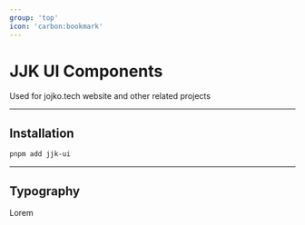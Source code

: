 ```yaml
---
group: 'top'
icon: 'carbon:bookmark'
---
```


# JJK UI Components

Used for jojko.tech website and other related projects

---

## Installation

```bash
pnpm add jjk-ui
```

---

## Typography

Lorem
